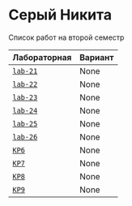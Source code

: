 # Серый Никита
<summary>Список работ на второй семестр</summary>


| **Лабораторная**                                                              | **Вариант**                       |
|-------------------------------------------------------------------------------|-----------------------------------|
| [`lab-21`](https://github.com/Maxsmile123/MAI_109B_22/tree/main/Seruy/lab21) | None                              |
| [`lab-22`](https://github.com/Maxsmile123/MAI_109B_22/tree/main/Seruy/lab22) | None   |
| [`lab-23`](https://github.com/Maxsmile123/MAI_109B_22/tree/main/Seruy/lab23) | None                   |
| [`lab-24`](https://github.com/Maxsmile123/MAI_109B_22/tree/main/Seruy/lab24) | None                |
| [`lab-25`](https://github.com/Maxsmile123/MAI_109B_22/tree/main/Seruy/lab25) | None                 |
| [`lab-26`](https://github.com/Maxsmile123/MAI_109B_22/tree/main/Seruy/lab26) | None |
| [`KP6`](https://github.com/Maxsmile123/MAI_109B_22/tree/main/Seruy/KP6)      | None                  |
| [`KP7`](https://github.com/Maxsmile123/MAI_109B_22/tree/main/Seruy/KP7)      | None                  |
| [`KP8`](https://github.com/Maxsmile123/MAI_109B_22/tree/main/Seruy/KP8)      | None                 |
| [`KP9`](https://github.com/Maxsmile123/MAI_109B_22/tree/main/Seruy/KP9)      | None                  |